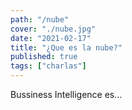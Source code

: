 ```yaml
---
path: "/nube"
cover: "./nube.jpg"
date: "2021-02-17"
title: "¿Que es la nube?"
published: true
tags: ["charlas"]
---
```

Bussiness Intelligence es...
